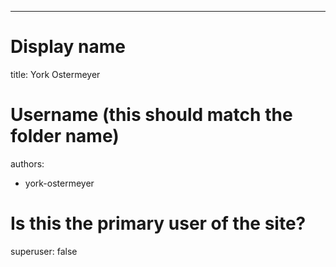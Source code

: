 ---
# Display name
title: York Ostermeyer

# Username (this should match the folder name)
authors:
- york-ostermeyer

# Is this the primary user of the site?
superuser: false
